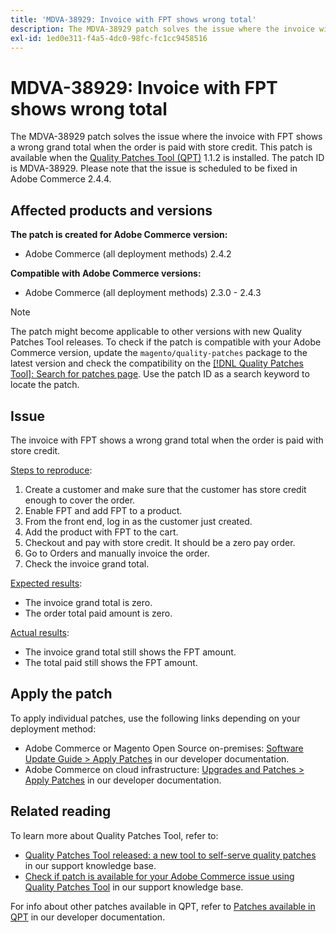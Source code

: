 ```yaml
---
title: 'MDVA-38929: Invoice with FPT shows wrong total'
description: The MDVA-38929 patch solves the issue where the invoice with FPT shows a wrong grand total when the order is paid with store credit. This patch is available when the [Quality Patches Tool (QPT)](/help/announcements/adobe-commerce-announcements/magento-quality-patches-released-new-tool-to-self-serve-quality-patches.md) 1.1.2 is installed. The patch ID is MDVA-38929. Please note that the issue is scheduled to be fixed in Adobe Commerce 2.4.4.
exl-id: 1ed0e311-f4a5-4dc0-98fc-fc1cc9458516
---
```

# MDVA-38929: Invoice with FPT shows wrong total

The MDVA-38929 patch solves the issue where the invoice with FPT shows a wrong grand total when the order is paid with store credit. This patch is available when the [Quality Patches Tool (QPT)](/help/announcements/adobe-commerce-announcements/magento-quality-patches-released-new-tool-to-self-serve-quality-patches.md) 1.1.2 is installed. The patch ID is MDVA-38929. Please note that the issue is scheduled to be fixed in Adobe Commerce 2.4.4.

## Affected products and versions

**The patch is created for Adobe Commerce version:**

* Adobe Commerce (all deployment methods) 2.4.2

**Compatible with Adobe Commerce versions:**

* Adobe Commerce (all deployment methods) 2.3.0 - 2.4.3

>[!NOTE]
>
>The patch might become applicable to other versions with new Quality Patches Tool releases. To check if the patch is compatible with your Adobe Commerce version, update the `magento/quality-patches` package to the latest version and check the compatibility on the [[!DNL Quality Patches Tool]: Search for patches page](https://devdocs.magento.com/quality-patches/tool.html#patch-grid). Use the patch ID as a search keyword to locate the patch.

## Issue

The invoice with FPT shows a wrong grand total when the order is paid with store credit.

<u>Steps to reproduce</u>:

1. Create a customer and make sure that the customer has store credit enough to cover the order.
1. Enable FPT and add FPT to a product.
1. From the front end, log in as the customer just created.
1. Add the product with FPT to the cart.
1. Checkout and pay with store credit. It should be a zero pay order.
1. Go to Orders and manually invoice the order.
1. Check the invoice grand total.

<u>Expected results</u>:

* The invoice grand total is zero.
* The order total paid amount is zero.

<u>Actual results</u>:

* The invoice grand total still shows the FPT amount.
* The total paid still shows the FPT amount.

## Apply the patch

To apply individual patches, use the following links depending on your deployment method:

* Adobe Commerce or Magento Open Source on-premises: [Software Update Guide > Apply Patches](https://devdocs.magento.com/guides/v2.4/comp-mgr/patching/mqp.html) in our developer documentation.
* Adobe Commerce on cloud infrastructure: [Upgrades and Patches > Apply Patches](https://devdocs.magento.com/cloud/project/project-patch.html) in our developer documentation.

## Related reading

To learn more about Quality Patches Tool, refer to:

* [Quality Patches Tool released: a new tool to self-serve quality patches](/help/announcements/adobe-commerce-announcements/magento-quality-patches-released-new-tool-to-self-serve-quality-patches.md) in our support knowledge base.
* [Check if patch is available for your Adobe Commerce issue using Quality Patches Tool](/help/support-tools/patches-available-in-qpt-tool/check-patch-for-magento-issue-with-magento-quality-patches.md) in our support knowledge base.

For info about other patches available in QPT, refer to [Patches available in QPT](https://devdocs.magento.com/quality-patches/tool.html#patch-grid) in our developer documentation.
